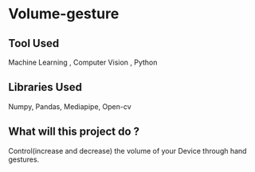 # Volume-gesture
## Tool Used 
  Machine Learning , Computer Vision , Python
## Libraries Used 
  Numpy, Pandas, Mediapipe, Open-cv
## What will this project do ?
  Control(increase and decrease) the volume of your Device through hand gestures. 
